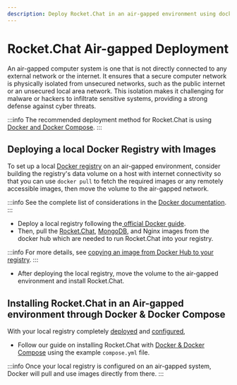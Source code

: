 ```yaml
---
description: Deploy Rocket.Chat in an air-gapped environment using docker & docker compose
---
```


# Rocket.Chat Air-gapped Deployment

An air-gapped computer system is one that is not directly connected to any external network or the internet. It ensures that a secure computer network is physically isolated from unsecured networks, such as the public internet or an unsecured local area network. This isolation makes it challenging for malware or hackers to infiltrate sensitive systems, providing a strong defense against cyber threats.&#x20;

:::info
The recommended deployment method for Rocket.Chat is using [Docker and Docker Compose](../../deploy/deploy-rocket.chat/deploy-with-docker-and-docker-compose.md).
:::

## Deploying  a local Docker Registry with Images

To set up a local [Docker registry](https://docs.docker.com/registry/) on an air-gapped environment, consider building the registry's data volume on a host with internet connectivity so that you can use `docker pull` to fetch the required images or any remotely accessible images, then move the volume to the air-gapped network.

:::info
See the complete list of considerations in the [Docker documentation](https://docs.docker.com/registry/deploying/#considerations-for-air-gapped-registries).
:::

* Deploy a local registry following the[ official Docker guide](https://docs.docker.com/registry/deploying/).&#x20;
* Then, pull the [Rocket.Chat](https://hub.docker.com/r/rocketchat/rocket.chat), [MongoDB](https://hub.docker.com/r/bitnami/mongodb), and Nginx images from the docker hub which are needed to run Rocket.Chat into your registry.&#x20;

:::info
For more details, see [copying an image from Docker Hub to your registry](https://docs.docker.com/registry/deploying/#copy-an-image-from-docker-hub-to-your-registry).
:::

* After deploying the local registry, move the volume to the air-gapped environment and install Rocket.Chat.

## Installing Rocket.Chat in an Air-gapped environment through Docker & Docker Compose

With your local registry completely [deployed](https://distribution.github.io/distribution/about/deploying/) and [configured](https://distribution.github.io/distribution/about/configuration/),&#x20;

* Follow our guide on installing Rocket.Chat with [Docker & Docker Compose](../../deploy/deploy-rocket.chat/deploy-with-docker-and-docker-compose.md#fetching-compose-file) using the example `compose.yml` file.

:::info
Once your local registry is configured on an air-gapped system, Docker will pull and use images directly from there.
:::
